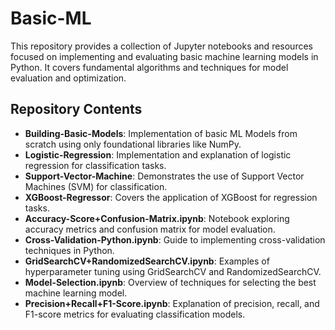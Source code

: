 # Basic-ML

This repository provides a collection of Jupyter notebooks and resources focused on implementing and evaluating basic machine learning models in Python. It covers fundamental algorithms and techniques for model evaluation and optimization.

## Repository Contents

- **Building-Basic-Models**: Implementation of basic ML Models from scratch using only foundational libraries like NumPy.
- **Logistic-Regression**: Implementation and explanation of logistic regression for classification tasks.
- **Support-Vector-Machine**: Demonstrates the use of Support Vector Machines (SVM) for classification.
- **XGBoost-Regressor**: Covers the application of XGBoost for regression tasks.
- **Accuracy-Score+Confusion-Matrix.ipynb**: Notebook exploring accuracy metrics and confusion matrix for model evaluation.
- **Cross-Validation-Python.ipynb**: Guide to implementing cross-validation techniques in Python.
- **GridSearchCV+RandomizedSearchCV.ipynb**: Examples of hyperparameter tuning using GridSearchCV and RandomizedSearchCV.
- **Model-Selection.ipynb**: Overview of techniques for selecting the best machine learning model.
- **Precision+Recall+F1-Score.ipynb**: Explanation of precision, recall, and F1-score metrics for evaluating classification models.
